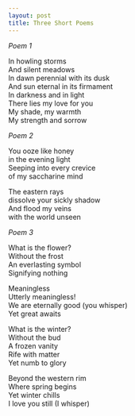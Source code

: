 ```yaml
---
layout: post
title: Three Short Poems
---
```


*Poem 1*

In howling storms  
And silent meadows  
In dawn perennial with its dusk  
And sun eternal in its firmament  
In darkness and in light  
There lies my love for you  
My shade, my warmth  
My strength and sorrow  

*Poem 2*

You ooze like honey  
in the evening light  
Seeping into every crevice    
of my saccharine mind  

The eastern rays  
dissolve your sickly shadow  
And flood my veins  
with the world unseen

*Poem 3*

What is the flower?    
Without the frost    
An everlasting symbol      
Signifying nothing  

Meaningless  
Utterly meaningless!  
We are eternally good (you whisper)  
Yet great awaits

What is the winter?  
Without the bud  
A frozen vanity  
Rife with matter    
Yet numb to glory  

Beyond the western rim  
Where spring begins  
Yet winter chills  
I love you still (I whisper)  

